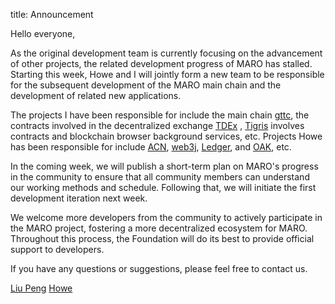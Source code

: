 title: Announcement

Hello everyone,

As the original development team is currently focusing on the advancement of other projects, the related development progress of MARO has stalled. Starting this week, Howe and I will jointly form a new team to be responsible for the subsequent development of the MARO main chain and the development of related new applications.

The projects I have been responsible for include the main chain [gttc](https://github.com/ttceco/gttc), the contracts involved in the decentralized exchange [TDEx](https://github.com/TTCECO/tdex) , [Tigris](https://github.com/TTCECO/Tigris) involves contracts and blockchain browser background services, etc. Projects Howe has been responsible for include [ACN](https://github.com/TTCECO/acn_smart_contract), [web3j](https://github.com/TTCECO/web3j), [Ledger](https://github.com/TTCECO/ledger-app-ttc), and [OAK](https://github.com/TTCECO/OAK), etc.

In the coming week, we will publish a short-term plan on MARO's progress in the community to ensure that all community members can understand our working methods and schedule. Following that, we will initiate the first development iteration next week.

We welcome more developers from the community to actively participate in the MARO project, fostering a more decentralized ecosystem for MARO. Throughout this process, the Foundation will do its best to provide official support to developers.

If you have any questions or suggestions, please feel free to contact us.

[Liu Peng](https://t.me/PDUPUB)
[Howe](https://t.me/HoweKuo)
